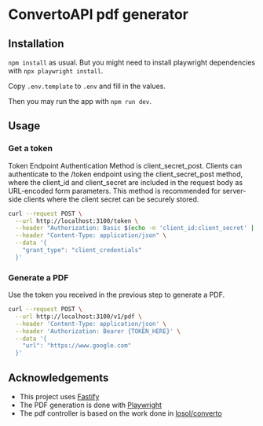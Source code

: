 # ConvertoAPI pdf generator

## Installation

`npm install` as usual. But you might need to install playwright dependencies with `npx playwright install`.

Copy `.env.template` to `.env` and fill in the values.

Then you may run the app with `npm run dev`.

## Usage

### Get a token

Token Endpoint Authentication Method is client_secret_post. Clients can authenticate to the /token endpoint using the client_secret_post method, where the client_id and client_secret are included in the request body as URL-encoded form parameters. This method is recommended for server-side clients where the client secret can be securely stored.

```bash
curl --request POST \
  --url http://localhost:3100/token \
  --header "Authorization: Basic $(echo -n 'client_id:client_secret' | base64)" \
  --header "Content-Type: application/json" \
  --data '{
    "grant_type": "client_credentials"
  }'
```

### Generate a PDF

Use the token you received in the previous step to generate a PDF.

```bash
curl --request POST \
  --url http://localhost:3100/v1/pdf \
  --header 'Content-Type: application/json' \
  --header 'Authorization: Bearer {TOKEN_HERE}' \
  --data '{
    "url": "https://www.google.com"
  }'
```

## Acknowledgements

- This project uses [Fastify](https://www.fastify.io/)
- The PDF generation is done with [Playwright](https://playwright.dev/)
- The pdf controller is based on the work done in [losol/converto](https://github.com/losol/converto)
